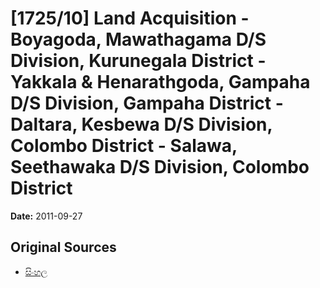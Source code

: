 # [1725/10] Land Acquisition  - Boyagoda, Mawathagama D/S Division, Kurunegala District - Yakkala & Henarathgoda, Gampaha D/S Division, Gampaha District - Daltara, Kesbewa D/S Division, Colombo District - Salawa, Seethawaka D/S Division, Colombo District

**Date:** 2011-09-27

## Original Sources

- [සිංහල](https://documents.gov.lk/view/extra-gazettes/2011/9/1725-10_S.pdf)
